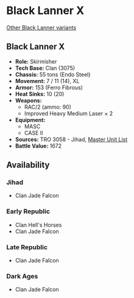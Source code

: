 # Black Lanner X

[Other Black Lanner variants](../black_lanner.md)

## Black Lanner X
- **Role:** Skirmisher
- **Tech Base:** Clan (3075)
- **Chassis:** 55 tons (Endo Steel)
- **Movement:** 7 / 11 (14), XL
- **Armor:** 153 (Ferro Fibrous)
- **Heat Sinks:** 10 (20)
- **Weapons:**
  - RAC/2 (ammo: 90)
  - Improved Heavy Medium Laser × 2
- **Equipment:**
  - MASC
  - CASE II
- **Sources:** TRO 3058 - Jihad, [Master Unit List](http://masterunitlist.info/Unit/Details/370/black-lanner-x)
- **Battle Value:** 1672

## Availability

### Jihad
- Clan Jade Falcon

### Early Republic
- Clan Hell's Horses
- Clan Jade Falcon

### Late Republic
- Clan Jade Falcon

### Dark Ages
- Clan Jade Falcon


